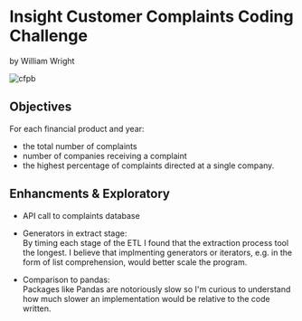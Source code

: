 # Insight Customer Complaints Coding Challenge  
by William Wright  

![cfpb](https://github.com/william-cass-wright/insight_cc_coding_challenge/blob/master/images/cfpb.png)

## Objectives
For each financial product and year: 
- the total number of complaints
- number of companies receiving a complaint
- the highest percentage of complaints directed at a single company.

## Enhancments & Exploratory

- API call to complaints database

- Generators in extract stage:  
By timing each stage of the ETL I found that the extraction process tool the longest. I believe that implmenting generators or iterators, e.g. in the form of list comprehension, would better scale the program. 

- Comparison to pandas:  
Packages like Pandas are notoriously slow so I'm curious to understand how much slower an implementation would be relative to the code written.